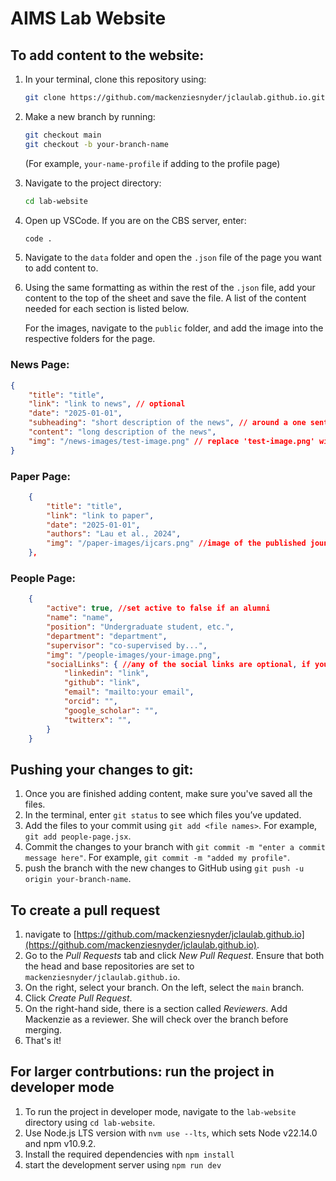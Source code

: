 # AIMS Lab Website

## To add content to the website:

1. In your terminal, clone this repository using:
    ```bash
    git clone https://github.com/mackenziesnyder/jclaulab.github.io.git
    ```

2. Make a new branch by running:
    ```bash
    git checkout main
    git checkout -b your-branch-name
    ```
   (For example, `your-name-profile` if adding to the profile page)

3. Navigate to the project directory:
    ```bash
    cd lab-website
    ```

4. Open up VSCode. If you are on the CBS server, enter:
    ```bash
    code .
    ```

5. Navigate to the `data` folder and open the `.json` file of the page you want to add content to.

6. Using the same formatting as within the rest of the `.json` file, add your content to the top of the sheet and save the file. A list of the content needed for each section is listed below. 

   For the images, navigate to the `public` folder, and add the image into the respective folders for the page.

### News Page:

```json
{
    "title": "title",
    "link": "link to news", // optional
    "date": "2025-01-01",
    "subheading": "short description of the news", // around a one sentence summary
    "content": "long description of the news",
    "img": "/news-images/test-image.png" // replace 'test-image.png' with the name of your image
}
```

### Paper Page:

```json
    {
        "title": "title",
        "link": "link to paper",
        "date": "2025-01-01",
        "authors": "Lau et al., 2024",
        "img": "/paper-images/ijcars.png" //image of the published jounal - optional
    },
```

### People Page: 

```json
    {
        "active": true, //set active to false if an alumni
        "name": "name",
        "position": "Undergraduate student, etc.",
        "department": "department",
        "supervisor": "co-supervised by...",
        "img": "/people-images/your-image.png",
        "socialLinks": { //any of the social links are optional, if you do not have an account delete it from this section
            "linkedin": "link",
            "github": "link",
            "email": "mailto:your email",
            "orcid": "",
            "google_scholar": "",
            "twitterx": "",
        }
    }
```

## Pushing your changes to git:

1. Once you are finished adding content, make sure you've saved all the files. 
2. In the terminal, enter `git status` to see which files you’ve updated. 
3. Add the files to your commit using `git add <file names>`. For example, `git add people-page.jsx`. 
4. Commit the changes to your branch with `git commit -m "enter a commit message here"`. For example, `git commit -m "added my profile"`. 
5. push the branch with the new changes to GitHub using `git push -u origin your-branch-name`.

## To create a pull request

1. navigate to [https://github.com/mackenziesnyder/jclaulab.github.io](https://github.com/mackenziesnyder/jclaulab.github.io). 
2. Go to the *Pull Requests* tab and click *New Pull Request*. Ensure that both the head and base repositories are set to `mackenziesnyder/jclaulab.github.io`. 
3. On the right, select your branch. On the left, select the `main` branch. 
4. Click *Create Pull Request*.
5. On the right-hand side, there is a section called *Reviewers*. Add Mackenzie as a reviewer. She will check over the branch before merging.
6. That's it!

## For larger contrbutions: run the project in developer mode
1. To run the project in developer mode, navigate to the `lab-website` directory using `cd lab-website`. 
2. Use Node.js LTS version with `nvm use --lts`, which sets Node v22.14.0 and npm v10.9.2. 
3. Install the required dependencies with `npm install`
4. start the development server using `npm run dev`


